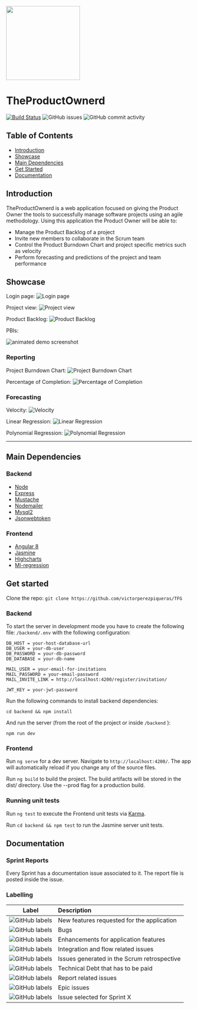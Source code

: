 <img src="readme_images/avatar2.png" style="width:200px;">

# TheProductOwnerd

[![Build Status](https://travis-ci.org/joemccann/dillinger.svg?branch=master)](https://travis-ci.org/github/victorperezpiqueras/TFG)
![GitHub issues](https://img.shields.io/github/issues-raw/victorperezpiqueras/TFG)
![GitHub commit activity](https://img.shields.io/github/commit-activity/m/victorperezpiqueras/TFG)

## Table of Contents

- [Introduction](#introduction)
- [Showcase](#showcase)
- [Main Dependencies](#main-dependencies)
- [Get Started](#get-started)
- [Documentation](#documentation)

## Introduction

TheProductOwnerd is a web application focused on giving the Product Owner the tools to successfully manage software projects using an agile methodology. Using this application the Product Owner will be able to:

- Manage the Product Backlog of a project
- Invite new members to collaborate in the Scrum team
- Control the Product Burndown Chart and project specific metrics such as velocity
- Perform forecasting and predictions of the project and team performance

## Showcase

Login page:
![Login page](readme_images/cap1.PNG 'Login page')

Project view:
![Project view](readme_images/cap2.PNG 'Project view')

Product Backlog:
![Product Backlog](readme_images/backlog.PNG 'Product Backlog')

PBIs:

![animated demo screenshot](https://media.giphy.com/media/lr8TftXlHG6HFrlqmW/giphy.gif)

### Reporting

Project Burndown Chart:
![Project Burndown Chart](readme_images/pbc.PNG 'Project Burndown Chart')

Percentage of Completion:
![Percentage of Completion](readme_images/poc.PNG 'Percentage of Completion')

### Forecasting

Velocity:
![Velocity](readme_images/velocity.PNG 'Velocity')

Linear Regression:
![Linear Regression](readme_images/lr.PNG 'Linear Regression')

Polynomial Regression:
![Polynomial Regression](readme_images/pr.PNG 'Polynomial Regression')

---

## Main Dependencies

### Backend

- [Node](https://nodejs.org/en/)
- [Express](https://expressjs.com/)
- [Mustache](https://www.npmjs.com/package/mustache)
- [Nodemailer](https://nodemailer.com/about/)
- [Mysql2](https://www.npmjs.com/package/mysql2)
- [Jsonwebtoken](https://www.npmjs.com/package/jsonwebtoken)

### Frontend

- [Angular 8](https://angular.io/)
- [Jasmine](https://jasmine.github.io/setup/nodejs.html)
- [Highcharts](https://www.highcharts.com/)
- [Ml-regression](https://www.npmjs.com/package/ml-regression)

## Get started

Clone the repo: `git clone https://github.com/victorperezpiqueras/TFG`

### Backend

To start the server in development mode you have to create the following file: `/backend/.env` with the following configuration:

```
DB_HOST = your-host-database-url
DB_USER = your-db-user
DB_PASSWORD = your-db-password
DB_DATABASE = your-db-name

MAIL_USER = your-email-for-invitations
MAIL_PASSWORD = your-email-password
MAIL_INVITE_LINK = http://localhost:4200/register/invitation/

JWT_KEY = your-jwt-password
```

Run the following commands to install backend dependencies:

```
cd backend && npm install
```

And run the server (from the root of the project or inside `/backend` ):

```
npm run dev
```

### Frontend

Run `ng serve` for a dev server. Navigate to `http://localhost:4200/`. The app will automatically reload if you change any of the source files.

Run `ng build` to build the project. The build artifacts will be stored in the dist/ directory. Use the --prod flag for a production build.

### Running unit tests

Run `ng test` to execute the Frontend unit tests via [Karma](https://karma-runner.github.io).

Run `cd backend && npm test` to run the Jasmine server unit tests.

## Documentation

### Sprint Reports

Every Sprint has a documentation issue associated to it. The report file is posted inside the issue.

### Labelling

| Label                                                                                      | Description                                 |
| ------------------------------------------------------------------------------------------ | :------------------------------------------ |
| ![GitHub labels](https://img.shields.io/github/labels/victorperezpiqueras/TFG/feature)     | New features requested for the application  |
| ![GitHub labels](https://img.shields.io/github/labels/victorperezpiqueras/TFG/defect)      | Bugs                                        |
| ![GitHub labels](https://img.shields.io/github/labels/victorperezpiqueras/TFG/enhancement) | Enhancements for application features       |
| ![GitHub labels](https://img.shields.io/github/labels/victorperezpiqueras/TFG/flow)        | Integration and flow related issues         |
| ![GitHub labels](https://img.shields.io/github/labels/victorperezpiqueras/TFG/retro)       | Issues generated in the Scrum retrospective |
| ![GitHub labels](https://img.shields.io/github/labels/victorperezpiqueras/TFG/debt)        | Technical Debt that has to be paid          |
| ![GitHub labels](https://img.shields.io/github/labels/victorperezpiqueras/TFG/memoria)     | Report related issues                       |
| ![GitHub labels](https://img.shields.io/github/labels/victorperezpiqueras/TFG/Epic)        | Epic issues                                 |
| ![GitHub labels](https://img.shields.io/github/labels/victorperezpiqueras/TFG/Sprint%201)  | Issue selected for Sprint X                 |
